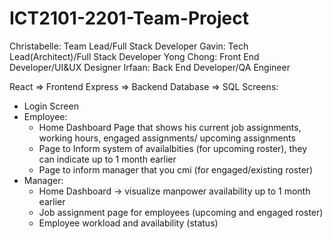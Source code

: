 # ICT2101-2201-Team-Project

Christabelle: Team Lead/Full Stack Developer
Gavin: Tech Lead(Architect)/Full Stack Developer
Yong Chong: Front End Developer/UI&UX Designer
Irfaan: Back End Developer/QA Engineer

React => Frontend
Express => Backend
Database => SQL
Screens:
- Login Screen
- Employee:
	- Home Dashboard Page that shows his current job assignments, working hours, engaged assignments/ upcoming assignments
	- Page to Inform system of availalbities (for upcoming roster), they can indicate up to 1 month earlier
	- Page to inform manager that you cmi (for engaged/existing roster)
- Manager:
	- Home Dashboard -> visualize manpower availability up to 1 month earlier
	- Job assignment page for employees (upcoming and engaged roster)
	- Employee workload and availability (status)
